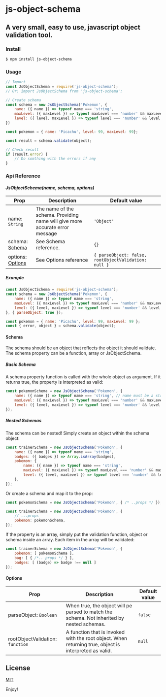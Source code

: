 # js-object-schema
## A very small, easy to use, javascript object validation tool.

### Install
```bash
$ npm install js-object-schema
```

### Usage
```javascript
// Import  
const JsObjectSchema = require('js-object-schema');
// Or: import JsObjectSchema from 'js-object-schema';

// Create schema
const schema = new JsObjectSchema('Pokemon', {
    name: ({ name }) => typeof name === 'string', 
    maxLevel: ({ maxLevel }) => typeof maxLevel === 'number' && maxLevel > 0,
    level: ({ level, maxLevel }) => typeof level === 'number' && level <= maxLevel
})

const pokemon = { name: 'Picachu', level: 99, maxLevel: 99};

const result = schema.validate(object);

// Check result
if (result.error) {
    // Do somthing with the errors if any
}
```
### Api Reference
#### _JsObjectSchema(name, schema, options)_
| Prop                            | Description                                                                  | Default value                                        |
|---------------------------------|------------------------------------------------------------------------------|------------------------------------------------------|
| name: `String`                  | The name of the schema. Providing name will give more accurate error message | `'Object'`                                           |
| schema: [Schema](####Schema)    | See Schema reference.                                                        | `{}`                                                 |
| options: [Options](####Options) | See Options reference                                                        | `{ parseObject: false, rootObjectValidation: null }` |

##### Example
```javascript
const JsObjectSchema = require('js-object-schema');
const schema = new JsObjectSchema('Pokemon', {
    name: ({ name }) => typeof name === 'string', 
    maxLevel: ({ maxLevel }) => typeof maxLevel === 'number' && maxLevel > 0,
    level: ({ level, maxLevel }) => typeof level === 'number' && level <= maxLevel
}, { parseObject: true });

const pokemon = { name: 'Picachu', level: 99, maxLevel: 99 };
const { error, object } = schema.validate(object);
```

#### Schema
The schema should be an object that reflects the object it should validate. The schema property can be a function, array or JsObjectSchema.

##### Basic Schema
A schema property function is called with the whole object as argument. If it returns true, the property is interpreted as valid:
```javascript
const pokemonSchema = new JsObjectSchema('Pokemon', {
    name: ({ name }) => typeof name === 'string', // name must be a string 
    maxLevel: ({ maxLevel }) => typeof maxLevel === 'number' && maxLevel > 0, // maxLevel must be a number grater than 0
    level: ({ level, maxLevel }) => typeof level === 'number' && level <= maxLevel // level must be a number lesser than or equal to maxLevel
});
```

##### Nested Schemas
The schema can be nested! Simply create an object within the schema object:
```javascript
const trainerSchema = new JsObjectSchema('Pokemon', {
    name: ({ name }) => typeof name === 'string',
    badges: ({ badges }) => Array.isArray(badges),
    pokemon: {
        name: ({ name }) => typeof name === 'string',
        maxLevel: ({ maxLevel }) => typeof maxLevel === 'number' && maxLevel > 0,
        level: ({ level, maxLevel }) => typeof level === 'number' && level <= maxLevel
    },
});
```
Or create a schema and map it to the prop:
```javascript
const pokemonSchema = new JsObjectSchema('Pokemon', { /* ..props */ });

const trainerSchema = new JsObjectSchema('Pokemon', {
    // ...props
    pokemon: pokemonSchema,
});
```
If the property is an array, simply put the validation function, object or schema inside an array. Each item in the array will be validated:
```javascript
const trainerSchema = new JsObjectSchema('Pokemon', {
    pokemon: [ pokemonSchema ],
    bag: [ { /*.. props */ } ],
    badges: [ (badge) => badge !== null ]
});
```
#### Options
| Prop                             | Description                                                                                           | Default value |
|----------------------------------|-------------------------------------------------------------------------------------------------------|---------------|
| parseObject: `Boolean`           | When true, the object will pe parsed to match the schema. Not inherited by nested schemas.            | `false`       |
| rootObjectValidation: `function` | A function that is invoked with the root object. When returning true, object is interpreted as valid. | `null`        |

## License
[MIT](./LICENSE)

Enjoy!
